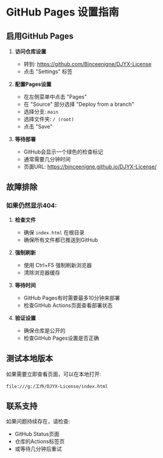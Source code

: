 # GitHub Pages 设置指南

## 启用GitHub Pages

1. **访问仓库设置**
   - 转到: https://github.com/Binceenigne/DJYX-License
   - 点击 "Settings" 标签

2. **配置Pages设置**
   - 在左侧菜单中点击 "Pages"
   - 在 "Source" 部分选择 "Deploy from a branch"
   - 选择分支: `main`
   - 选择文件夹: `/ (root)`
   - 点击 "Save"

3. **等待部署**
   - GitHub会显示一个绿色的检查标记
   - 通常需要几分钟时间
   - 页面URL: https://binceenigne.github.io/DJYX-License/

## 故障排除

### 如果仍然显示404:

1. **检查文件**
   - 确保 `index.html` 在根目录
   - 确保所有文件都已推送到GitHub

2. **强制刷新**
   - 使用 Ctrl+F5 强制刷新浏览器
   - 清除浏览器缓存

3. **等待时间**
   - GitHub Pages有时需要最多10分钟来部署
   - 检查GitHub Actions页面查看部署状态

4. **验证设置**
   - 确保仓库是公开的
   - 检查GitHub Pages设置是否正确

## 测试本地版本

如果需要立即查看页面，可以在本地打开:
```
file:///g:/工作/DJYX-License/index.html
```

## 联系支持

如果问题持续存在，请检查:
- GitHub Status页面
- 仓库的Actions标签页
- 或等待几分钟后重试

